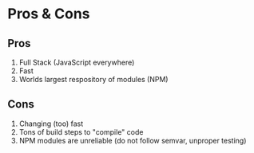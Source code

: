 # Pros & Cons

## Pros

1. Full Stack (JavaScript everywhere)
2. Fast
3. Worlds largest respository of modules (NPM)

## Cons

1. Changing (too) fast
2. Tons of build steps to "compile" code
3. NPM modules are unreliable (do not follow semvar, unproper testing)
